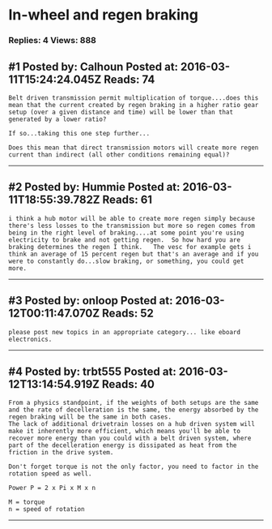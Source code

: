 # In-wheel and regen braking

### Replies: 4 Views: 888

## \#1 Posted by: Calhoun Posted at: 2016-03-11T15:24:24.045Z Reads: 74

```
Belt driven transmission permit multiplication of torque....does this mean that the current created by regen braking in a higher ratio gear setup (over a given distance and time) will be lower than that generated by a lower ratio?

If so...taking this one step further...

Does this mean that direct transmission motors will create more regen current than indirect (all other conditions remaining equal)?
```

---
## \#2 Posted by: Hummie Posted at: 2016-03-11T18:55:39.782Z Reads: 61

```
i think a hub motor will be able to create more regen simply because there's less losses to the transmission but more so regen comes from being in the right level of braking....at some point you're using electricity to brake and not getting regen.  So how hard you are braking determines the regen I think.   The vesc for example gets i think an average of 15 percent regen but that's an average and if you were to constantly do...slow braking, or something, you could get more.
```

---
## \#3 Posted by: onloop Posted at: 2016-03-12T00:11:47.070Z Reads: 52

```
please post new topics in an appropriate category... like eboard electronics.
```

---
## \#4 Posted by: trbt555 Posted at: 2016-03-12T13:14:54.919Z Reads: 40

```
From a physics standpoint, if the weights of both setups are the same and the rate of decelleration is the same, the energy absorbed by the regen braking will be the same in both cases.
The lack of additional drivetrain losses on a hub driven system will make it inherently more efficient, which means you'll be able to recover more energy than you could with a belt driven system, where part of the decelleration energy is dissipated as heat from the friction in the drive system.

Don't forget torque is not the only factor, you need to factor in the rotation speed as well.

Power P = 2 x Pi x M x n

M = torque
n = speed of rotation
```

---
